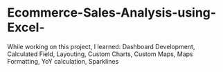 # Ecommerce-Sales-Analysis-using-Excel-
While working on this project, I learned:
Dashboard Development,
Calculated Field,
Layouting,
Custom Charts,
Custom Maps,
Maps Formatting,
YoY calculation,
Sparklines
